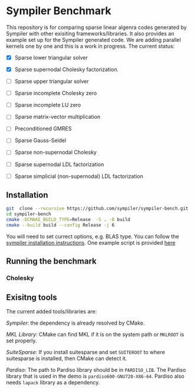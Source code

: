 # Sympiler Benchmark
This repository is for comparing sparse linear algenra codes generated by Sympiler with other exisiting frameworks/libraries. 
It also provides an example set up for the Sympiler generated code. 
We are adding parallel kernels one by one and this is a work in progress. 
The current status:
- [x] Sparse lower triangular solver 
- [x] Sparse supernodal Cholesky factorization. 
- [ ] Sparse upper triangular solver
- [ ] Sparse incomplete Cholesky zero
- [ ] Sparse incomplete LU zero
- [ ] Sparse matrix-vector multiplication
- [ ] Preconditioned GMRES
- [ ] Sparse Gauss-Seidel
- [ ] Sparse non-supernodal Cholesky
- [ ] Sparse supernodal LDL factorization
- [ ] Sparse simplicial (non-supernodal) LDL factorization


## Installation

```bash
git  clone --recursive https://github.com/sympiler/sympiler-bench.git
cd sympiler-bench
cmake -DCMAKE_BUILD_TYPE=Release  -S . -B build
cmake --build build --config Release -j 6 
```

You will need to set currect options, e.g. BLAS type. You can follow the [sympiler installation instructions](https://github.com/sympiler/sympiler). 
One example script is provided [here](https://github.com/sympiler/sympiler-bench/blob/main/scripts/sympiler_bench.sh)



## Running the benchmark
### Cholesky



## Exisitng tools
The current added tools/libraries are:

*Sympiler*: the dependency is already resolved by CMake.

*MKL Library*: CMake can find MKL if it is on the system path 
or `MKLROOT` is set properly.

*SuiteSparse*: If you install suitesparse and set `SUITEROOT` to where
suitesparse is installed, then CMake can detect it. 

*Pardiso*: The path to Pardiso library should be in `PARDISO_LIB`.
The Pardiso library that is used in the demo is `pardiso600-GNU720-X86-64`.
Pardiso also needs `lapack` library as a dependency. 
